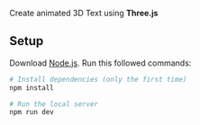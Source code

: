 Create animated 3D Text using **Three.js**

## Setup
Download [Node.js](https://nodejs.org/en/download/).
Run this followed commands:

``` bash
# Install dependencies (only the first time)
npm install

# Run the local server
npm run dev


